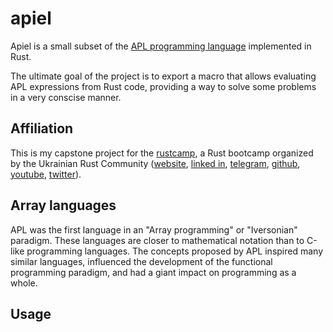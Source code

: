# apiel
Apiel is a small subset of the [APL programming language](https://en.wikipedia.org/wiki/APL_(programming_language)) implemented in Rust. 

The ultimate goal of the project is to export a macro that allows evaluating APL expressions from Rust code, providing a way to solve some problems in a very conscise manner.

## Affiliation

This is my capstone project for the [rustcamp](https://github.com/rust-lang-ua/rustcamp), a Rust bootcamp organized by the Ukrainian Rust Community ([website](https://www.uarust.com), [linked in](https://www.linkedin.com/company/ukrainian-rust-community), [telegram](https://t.me/rustlang_ua), [github](https://github.com/rust-lang-ua), [youtube](https://www.youtube.com/channel/UCmkAFUu2MVOX8ly0LjB6TMA), [twitter](https://twitter.com/rustukraine)).

## Array languages

APL was the first language in an "Array programming" or "Iversonian" paradigm. These languages are closer to mathematical notation than to C-like programming languages. The concepts proposed by APL inspired many similar languages, influenced the development of the functional programming paradigm, and had a giant impact on programming as a whole.

## Usage

